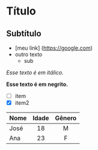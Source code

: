 #  Título 
##  Subtítulo
 - [meu link] (https://google.com)
 -  outro texto
    - sub  

*Esse texto é em itálico.*

**Esse texto é em negrito.**

- [ ] item
- [x] item2

Nome | Idade | Gênero
:---  |  :---:  | :---:
José  | 18       | M
Ana   |  23      | F
